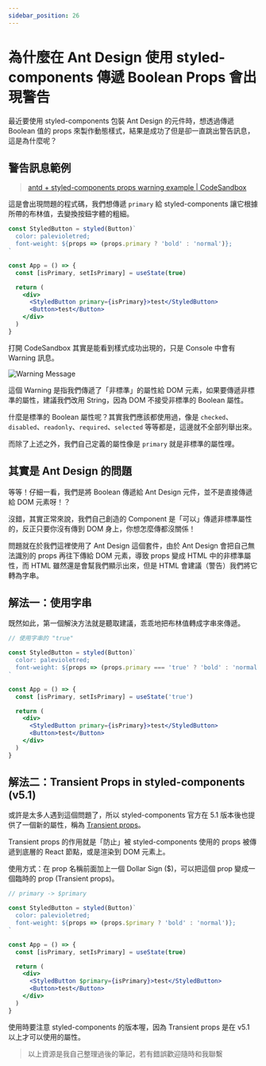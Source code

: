 ```yaml
---
sidebar_position: 26
---
```


# 為什麼在 Ant Design 使用 styled-components 傳遞 Boolean Props 會出現警告

最近要使用 styled-components 包裝 Ant Design 的元件時，想透過傳遞 Boolean 值的 props 來製作動態樣式，結果是成功了但是卻一直跳出警告訊息，這是為什麼呢？

## 警告訊息範例

> [antd + styled-components props warning example | CodeSandbox](https://codesandbox.io/s/antd-styled-components-props-issue-2eq1jd)

這是會出現問題的程式碼，我們想傳遞 `primary` 給 styled-components 讓它根據所帶的布林值，去變換按鈕字體的粗細。

```jsx
const StyledButton = styled(Button)`
  color: palevioletred;
  font-weight: ${props => (props.primary ? 'bold' : 'normal')};
`

const App = () => {
  const [isPrimary, setIsPrimary] = useState(true)

  return (
    <div>
      <StyledButton primary={isPrimary}>test</StyledButton>
      <Button>test</Button>
    </div>
  )
}
```

打開 CodeSandbox 其實是能看到樣式成功出現的，只是 Console 中會有 Warning 訊息。

![Warning Message](https://i.imgur.com/ixJ9xBd.png)

這個 Warning 是指我們傳遞了「非標準」的屬性給 DOM 元素，如果要傳遞非標準的屬性，建議我們改用 String，因為 DOM 不接受非標準的 Boolean 屬性。

什麼是標準的 Boolean 屬性呢？其實我們應該都使用過，像是 `checked`、`disabled`、`readonly`、`required`、`selected` 等等都是，這邊就不全部列舉出來。

而除了上述之外，我們自己定義的屬性像是 `primary` 就是非標準的屬性哩。

## 其實是 Ant Design 的問題

等等！仔細一看，我們是將 Boolean 傳遞給 Ant Design 元件，並不是直接傳遞給 DOM 元素呀！？

沒錯，其實正常來說，我們自己創造的 Component 是「可以」傳遞非標準屬性的，反正只要你沒有傳到 DOM 身上，你想怎麼傳都沒關係！

問題就在於我們這裡使用了 Ant Design 這個套件，由於 Ant Design 會把自己無法識別的 props 再往下傳給 DOM 元素，導致 props 變成 HTML 中的非標準屬性，而 HTML 雖然還是會幫我們顯示出來，但是 HTML 會建議（警告）我們將它轉為字串。

## 解法一：使用字串

既然如此，第一個解決方法就是聽取建議，乖乖地把布林值轉成字串來傳遞。

```jsx
// 使用字串的 "true"

const StyledButton = styled(Button)`
  color: palevioletred;
  font-weight: ${props => (props.primary === 'true' ? 'bold' : 'normal')};
`

const App = () => {
  const [isPrimary, setIsPrimary] = useState('true')

  return (
    <div>
      <StyledButton primary={isPrimary}>test</StyledButton>
      <Button>test</Button>
    </div>
  )
}
```

## 解法二：Transient Props in styled-components (v5.1)

或許是太多人遇到這個問題了，所以 styled-components 官方在 5.1 版本後也提供了一個新的屬性，稱為 [Transient props](https://styled-components.com/docs/api#transient-props)。

Transient props 的作用就是「防止」被 styled-components 使用的 props 被傳遞到底層的 React 節點，或是渲染到 DOM 元素上。

使用方式：在 prop 名稱前面加上一個 Dollar Sign ($)，可以把這個 prop 變成一個臨時的 prop (Transient props)。

```jsx
// primary -> $primary

const StyledButton = styled(Button)`
  color: palevioletred;
  font-weight: ${props => (props.$primary ? 'bold' : 'normal')};
`

const App = () => {
  const [isPrimary, setIsPrimary] = useState(true)

  return (
    <div>
      <StyledButton $primary={isPrimary}>test</StyledButton>
      <Button>test</Button>
    </div>
  )
}
```

使用時要注意 styled-components 的版本喔，因為 Transient props 是在 v5.1 以上才可以使用的屬性。

> 以上資源是我自己整理過後的筆記，若有錯誤歡迎隨時和我聯繫
